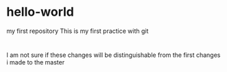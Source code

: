 # hello-world
my first repository
This is my first practice with git 

#
I am not sure if these changes will be distinguishable from the first changes i made to the master 


